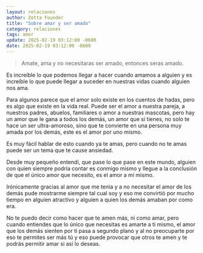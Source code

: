 ```yaml
---
layout: relaciones
author: Zetta Founder
title: "Sobre amar y ser amado"
category: relaciones
tags: amor
update: 2025-02-19 03:12:00 -0600
date: 2025-02-19 03:12:00 -0600
---
```

> Amate, ama y no necesitaras ser amado, entonces seras amado.

Es increíble lo que podemos llegar a hacer cuando amamos a alguien y es increíble lo que puede llegar a suceder en nuestras vidas cuando alguien nos ama.

Para algunos parece que el amor solo existe en los cuentos de hadas, pero es algo que existe en la vida real. Puede ser el amor a nuestra pareja, a nuestros padres, abuelos, familiares o amor a nuestras mascotas, pero hay un amor que le gana a todos los demás, un amor que si tienes, no solo te hace un ser ultra-amoroso, sino que te convierte en una persona muy amada por los demás, este es el amor por uno mismo.

Es muy fácil hablar de esto cuando ya te amas, pero cuando no te amas puede ser un tema que te cause ansiedad.

Desde muy pequeño entendí, que pase lo que pase en este mundo, alguien con quien siempre podría contar es conmigo mismo y llegue a la conclusión de que el único amor que necesito, es el amor a mí mismo.

Irónicamente gracias al amor que me tenia y a no necesitar el amor de los demás pude mostrarme siempre tal cual soy y eso me convirtió por mucho tiempo en alguien atractivo y alguien a quien los demás amaban por como era.

No te puedo decir como hacer que te amen más, ni como amar, pero cuando entiendes que lo único que necesitas es amarte a ti mismo, el amor que los demás sienten por ti pasa a segundo plano y al no preocuparte por eso te permites ser más tú y eso puede provocar que otros te amen y te podrás permitir amar si así lo deseas.